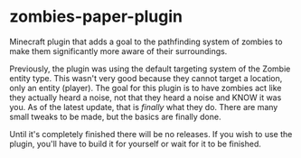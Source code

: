 # zombies-paper-plugin
Minecraft plugin that adds a goal to the pathfinding system of zombies to make them significantly more aware of their surroundings. 

Previously, the plugin was using the default targeting system of the Zombie entity type. This wasn't very good because they cannot target a location, only an entity (player). The goal for this plugin is to have zombies act like they actually heard a noise, not that they heard a noise and KNOW it was you. As of the latest update, that is _finally_ what they do. There are many small tweaks to be made, but the basics are finally done.

Until it's completely finished there will be no releases. If you wish to use the plugin, you'll have to build it for yourself or wait for it to be finished.
